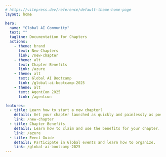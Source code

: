 ```yaml
---
# https://vitepress.dev/reference/default-theme-home-page
layout: home

hero:
  name: "Global AI Community"
  text: ""
  tagline: Documentation for Chapters
  actions:
    - theme: brand
      text: New Chapters
      link: /new-chapter
    - theme: alt
      text: Chapter Benefits
      link: /azure
    - theme: alt
      text: Global AI Bootcamp
      link: /global-ai-bootcamp-2025
    - theme: alt
      text: AgentCon 2025
      link: /agentcon   

features:
  - title: Learn how to start a new chapter?
    details: Get your chapter launched as quickly and painlessly as possible. 
    link: /new-chapter
  - title: Chapter Benefits
    details: Learn how to claim and use the benefits for your chapter.
    link: /azure
  - title: Event Guide
    details: Participate in Global events and learn how to organize.
    link: /global-ai-bootcamp-2025
---
```


